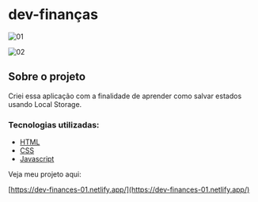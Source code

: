 # dev-finanças

![01](https://user-images.githubusercontent.com/85916079/148660463-8455a178-bd04-4d69-b33c-e84be6db11f2.png)

![02](https://user-images.githubusercontent.com/85916079/148660473-5aa899c8-4a74-4f9c-a63e-aa0031c1057c.png)

## Sobre o projeto
Criei essa aplicação com a finalidade de aprender como salvar estados usando Local Storage.

### Tecnologias utilizadas:
- [HTML](https://www.w3schools.com/html/)
- [CSS](https://www.w3schools.com/css/)
- [Javascript](https://www.w3schools.com/js/default.asp)

Veja meu projeto aqui:

[https://dev-finances-01.netlify.app/](https://dev-finances-01.netlify.app/)
